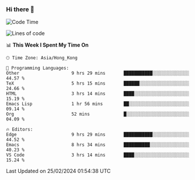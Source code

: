 ### Hi there 👋

<!--
**nicehiro/nicehiro** is a ✨ _special_ ✨ repository because its `README.md` (this file) appears on your GitHub profile.

Here are some ideas to get you started:

- 🔭 I’m currently working on ...
- 🌱 I’m currently learning ...
- 👯 I’m looking to collaborate on ...
- 🤔 I’m looking for help with ...
- 💬 Ask me about ...
- 📫 How to reach me: ...
- 😄 Pronouns: ...
- ⚡ Fun fact: ...
-->

<!--START_SECTION:waka-->
![Code Time](http://img.shields.io/badge/Code%20Time-254%20hrs%2024%20mins-blue)

![Lines of code](https://img.shields.io/badge/From%20Hello%20World%20I%27ve%20Written-2.6%20million%20lines%20of%20code-blue)

📊 **This Week I Spent My Time On** 

```text
🕑︎ Time Zone: Asia/Hong_Kong

💬 Programming Languages: 
Other                    9 hrs 29 mins       ███████████░░░░░░░░░░░░░░   44.57 % 
TeX                      5 hrs 15 mins       ██████░░░░░░░░░░░░░░░░░░░   24.66 % 
HTML                     3 hrs 14 mins       ████░░░░░░░░░░░░░░░░░░░░░   15.19 % 
Emacs Lisp               1 hr 56 mins        ██░░░░░░░░░░░░░░░░░░░░░░░   09.14 % 
Org                      52 mins             █░░░░░░░░░░░░░░░░░░░░░░░░   04.09 % 

🔥 Editors: 
Edge                     9 hrs 29 mins       ███████████░░░░░░░░░░░░░░   44.52 % 
Emacs                    8 hrs 34 mins       ██████████░░░░░░░░░░░░░░░   40.23 % 
VS Code                  3 hrs 14 mins       ████░░░░░░░░░░░░░░░░░░░░░   15.24 % 
```


 Last Updated on 25/02/2024 01:54:38 UTC
<!--END_SECTION:waka-->
